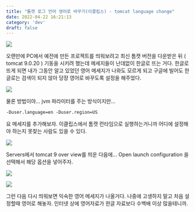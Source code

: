 ```yaml
---
title: "톰캣 로그 언어 영어로 바꾸기(이클립스) - tomcat language change"
date: 2022-04-22 16:21:13
category: 'dev'
draft: false
---
```


![](https://blog.kakaocdn.net/dn/bjFVtU/btqv5gsQz7A/4gxoph6Di1cbhk7pwKdkS0/img.png)

오랜만에 PC에서 예전에 만든 프로젝트를 띄워보려고 최신 톰캣 버전을 다운받은 뒤 ( tomcat 9.0.20 ) 기동을 시키려 했는데 메세지들이 난데없이 한글로 뜨는 거다. 한글로 뜨게 되면 내가 그동안 알고 있었던 영어 메세지가 나와도 모르게 되고 구글에 빌어도 한글로는 검색이 되지 않아 당장 영어로 바꾸도록 설정을 해주었다.

![](https://blog.kakaocdn.net/dn/bRirA3/btqv7YquWyg/iZC1I5ZhNfApR9Wx6zvjwk/img.png)

물론 방법이야... jvm 파라미터를 주는 방식이지만...

    -Duser.language=en -Duser.region=US

요 메세지를 추가해보자. 이클립스에서 톰캣 런타임으로 실행하는거니까 어디에 설정해야 하는지 못찾는 사람도 있을 수 있다.

![](https://blog.kakaocdn.net/dn/rjODO/btqv7pPSpTt/1NrYb479mmHpt9pzVgYVhK/img.png)

Servers에서 tomcat 9 over view를 띄운 다음에... Open launch configuration 을 선택해서 해당 옵션을 넣어주자.

![](https://blog.kakaocdn.net/dn/YY2RZ/btqv7o4umL3/YUQK3EOT0rNtajOFZx4Jh0/img.png)

![](https://blog.kakaocdn.net/dn/bIS5J7/btqv8lTg5st/QgDJPqrRKKcrrxRJOPnRMK/img.png)

그런 다음 다시 띄워보면 익숙한 영어 메세지가 나올거다. 나중에 고생하지 말고 처음 설정할때 영어로 해놓자. 인터넷 상에 영어자료가 한글 자료보다 수백배 이상 많을테니까.

​
